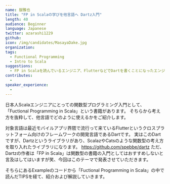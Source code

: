```yaml
---
name: 嶽雅也
title: "FP in Scalaの学びを他言語へ Dartz入門"
length: 40
audience: Beginner
language: Japanese
twitter: azarashi1229
github: 
icon: /img/candidates/MasayaDake.jpg
organization: 
tags:
  - Functional Programming
  - Intro to Scala
suggestions:
  - FP in Scalaを読んでいるエンジニア、FlutterなどでDartを書くことになったエンジニアに向けておすすめです。
contributes:
  - 
speaker_experience:
  - 
---
```

日本人Scalaエンジニアにとっての関数型プログラミング入門として、「Fuctional Programming in Scala」という書籍があります。
そちらから考え方を抜粋して、他言語でどのように使えるかをご紹介します。

対象言語は最近モバイルアプリ界隈で流行って来ているFlutterというクロスプラットフォーム向けのフレームワークの開発言語であるDartです。
実はこのDartですが、Dartzというライブラリがあり、ScalazやCatsのような関数型の考え方を取り入れたライブラリになります。
<a href="https://github.com/spebbe/dartz">https://github.com/spebbe/dartz</a>
ただ、Dartzの作者は「FP in Scala」は関数型の書籍の入門としてはおすすめしないと言及はしてはいますが笑、今回はこのテーマで発表させていただきます。

そちらにあるExampleのコードから「Fuctional Programming in Scala」の中で読んだTIPSを経て、紹介および解説していきます。
